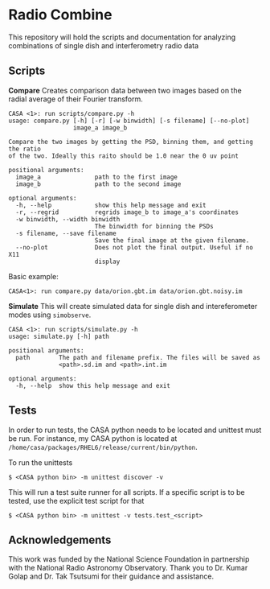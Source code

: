 # Radio Combine

This repository will hold the scripts and documentation for analyzing combinations of single dish and interferometry radio data

## Scripts

**Compare**
Creates comparison data between two images based on the radial average of their Fourier transform.

```
CASA <1>: run scripts/compare.py -h
usage: compare.py [-h] [-r] [-w binwidth] [-s filename] [--no-plot]
                  image_a image_b

Compare the two images by getting the PSD, binning them, and getting the ratio
of the two. Ideally this raito should be 1.0 near the 0 uv point

positional arguments:
  image_a               path to the first image
  image_b               path to the second image

optional arguments:
  -h, --help            show this help message and exit
  -r, --regrid          regrids image_b to image_a's coordinates
  -w binwidth, --width binwidth
                        The binwidth for binning the PSDs
  -s filename, --save filename
                        Save the final image at the given filename.
  --no-plot             Does not plot the final output. Useful if no X11
                        display
```

Basic example:
```
CASA<1>: run compare.py data/orion.gbt.im data/orion.gbt.noisy.im
```

**Simulate**
This will create simulated data for single dish and intereferometer modes using `simobserve`.

```
CASA <1>: run scripts/simulate.py -h
usage: simulate.py [-h] path

positional arguments:
  path        The path and filename prefix. The files will be saved as
              <path>.sd.im and <path>.int.im

optional arguments:
  -h, --help  show this help message and exit
```

## Tests

In order to run tests, the CASA python needs to be located and unittest must be run. For instance, my CASA python is located at `/home/casa/packages/RHEL6/release/current/bin/python`. 

To run the unittests 
```
$ <CASA python bin> -m unittest discover -v
```

This will run a test suite runner for all scripts. If a specific script is to be tested, use the explicit test script for that
```
$ <CASA python bin> -m unittest -v tests.test_<script>
```
## Acknowledgements

This work was funded by the National Science Foundation in partnership with the National Radio Astronomy Observatory. Thank you to Dr. Kumar Golap and Dr. Tak Tsutsumi for their guidance and assistance. 
